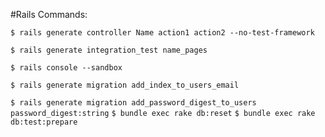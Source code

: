 #Rails Commands:

`$ rails generate controller Name action1 action2 --no-test-framework`

`$ rails generate integration_test name_pages`

`$ rails console --sandbox`

`$ rails generate migration add_index_to_users_email`

`$ rails generate migration add_password_digest_to_users password_digest:string`
`$ bundle exec rake db:reset`
`$ bundle exec rake db:test:prepare`
